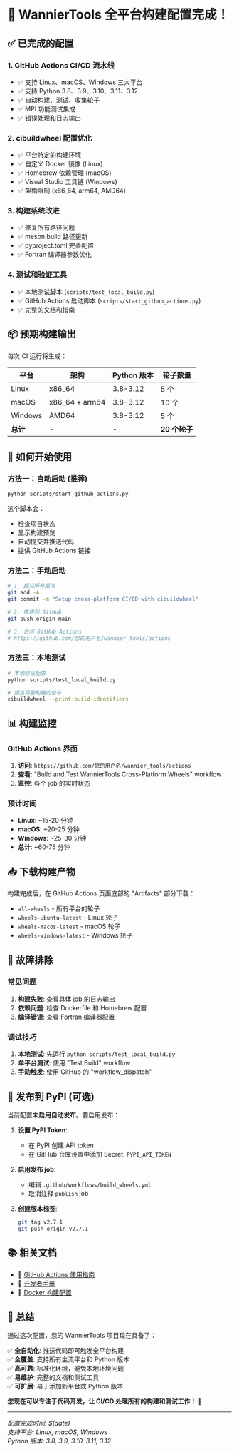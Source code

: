 # 🎉 WannierTools 全平台构建配置完成！

## ✅ 已完成的配置

### 1. **GitHub Actions CI/CD 流水线**
- ✅ 支持 Linux、macOS、Windows 三大平台
- ✅ 支持 Python 3.8、3.9、3.10、3.11、3.12
- ✅ 自动构建、测试、收集轮子
- ✅ MPI 功能测试集成
- ✅ 错误处理和日志输出

### 2. **cibuildwheel 配置优化**
- ✅ 平台特定的构建环境
- ✅ 自定义 Docker 镜像 (Linux)
- ✅ Homebrew 依赖管理 (macOS)
- ✅ Visual Studio 工具链 (Windows)
- ✅ 架构限制 (x86_64, arm64, AMD64)

### 3. **构建系统改进**
- ✅ 修复所有路径问题
- ✅ meson.build 路径更新
- ✅ pyproject.toml 完善配置
- ✅ Fortran 编译器参数优化

### 4. **测试和验证工具**
- ✅ 本地测试脚本 (`scripts/test_local_build.py`)
- ✅ GitHub Actions 启动脚本 (`scripts/start_github_actions.py`)
- ✅ 完整的文档和指南

## 📦 预期构建输出

每次 CI 运行将生成：

| 平台 | 架构 | Python 版本 | 轮子数量 |
|------|------|------------|----------|
| Linux | x86_64 | 3.8-3.12 | 5 个 |
| macOS | x86_64 + arm64 | 3.8-3.12 | 10 个 |
| Windows | AMD64 | 3.8-3.12 | 5 个 |
| **总计** | - | - | **20 个轮子** |

## 🚀 如何开始使用

### 方法一：自动启动 (推荐)
```bash
python scripts/start_github_actions.py
```
这个脚本会：
- 检查项目状态
- 显示构建预览
- 自动提交并推送代码
- 提供 GitHub Actions 链接

### 方法二：手动启动
```bash
# 1. 提交所有更改
git add -A
git commit -m "Setup cross-platform CI/CD with cibuildwheel"

# 2. 推送到 GitHub
git push origin main

# 3. 访问 GitHub Actions
# https://github.com/您的用户名/wannier_tools/actions
```

### 方法三：本地测试
```bash
# 本地验证配置
python scripts/test_local_build.py

# 预览将要构建的轮子
cibuildwheel --print-build-identifiers
```

## 📊 构建监控

### GitHub Actions 界面
1. **访问**: `https://github.com/您的用户名/wannier_tools/actions`
2. **查看**: "Build and Test WannierTools Cross-Platform Wheels" workflow
3. **监控**: 各个 job 的实时状态

### 预计时间
- **Linux**: ~15-20 分钟
- **macOS**: ~20-25 分钟  
- **Windows**: ~25-30 分钟
- **总计**: ~60-75 分钟

## 📥 下载构建产物

构建完成后，在 GitHub Actions 页面底部的 "Artifacts" 部分下载：

- `all-wheels` - 所有平台的轮子
- `wheels-ubuntu-latest` - Linux 轮子
- `wheels-macos-latest` - macOS 轮子
- `wheels-windows-latest` - Windows 轮子

## 🔧 故障排除

### 常见问题
1. **构建失败**: 查看具体 job 的日志输出
2. **依赖问题**: 检查 Dockerfile 和 Homebrew 配置
3. **编译错误**: 查看 Fortran 编译器配置

### 调试技巧
1. **本地测试**: 先运行 `python scripts/test_local_build.py`
2. **单平台测试**: 使用 "Test Build" workflow
3. **手动触发**: 使用 GitHub 的 "workflow_dispatch"

## 🚀 发布到 PyPI (可选)

当前配置**未启用自动发布**。要启用发布：

1. **设置 PyPI Token**:
   - 在 PyPI 创建 API token
   - 在 GitHub 仓库设置中添加 Secret: `PYPI_API_TOKEN`

2. **启用发布 job**:
   - 编辑 `.github/workflows/build_wheels.yml`
   - 取消注释 `publish` job

3. **创建版本标签**:
   ```bash
   git tag v2.7.1
   git push origin v2.7.1
   ```

## 📚 相关文档

- 📖 [GitHub Actions 使用指南](docs/GITHUB_ACTIONS_GUIDE.md)
- 🔧 [开发者手册](docs/DEVELOPER_MANUAL.md)
- 🐳 [Docker 构建配置](build_support/Dockerfile.manylinux-openmpi)

## 🎯 总结

通过这次配置，您的 WannierTools 项目现在具备了：

✅ **全自动化**: 推送代码即可触发全平台构建  
✅ **全覆盖**: 支持所有主流平台和 Python 版本  
✅ **高可靠**: 标准化环境，避免本地环境问题  
✅ **易维护**: 完整的文档和测试工具  
✅ **可扩展**: 易于添加新平台或 Python 版本  

**您现在可以专注于代码开发，让 CI/CD 处理所有的构建和测试工作！** 🚀

---
*配置完成时间: $(date)*  
*支持平台: Linux, macOS, Windows*  
*Python 版本: 3.8, 3.9, 3.10, 3.11, 3.12* 